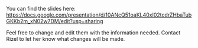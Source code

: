 You can find the slides here: https://docs.google.com/presentation/d/10ANcQ51oaKL40xI02tcdrZHbaTubGKKb2m_xN02w7DM/edit?usp=sharing

Feel free to change and edit them with the information needed. Contact Rizel to let her know what changes will be made.  
